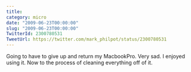 ```yaml
---
title: 
category: micro
date: "2009-06-23T00:00:00"
slug: "2009-06-23T00:00:00"
TwitterId: 2300780531
TweetUrl: https://twitter.com/mark_philpot/status/2300780531
---
```


Going to have to give up and return my MacbookPro. Very sad. I enjoyed using it.
Now to the process of cleaning everything off of it.
